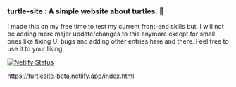 ### turtle-site : A simple website about turtles. 🐢

I made this on my free time to test my current front-end skills but, I will not be adding more major update/changes to this anymore except for small ones like fixing UI bugs and adding other entries here and there. Feel free to use it to your liking.

[![Netlify Status](https://api.netlify.com/api/v1/badges/343e5b1e-739d-4be6-b1ef-e7a8e6168152/deploy-status)](https://app.netlify.com/sites/turtlesite-beta/deploys)

https://turtlesite-beta.netlify.app/index.html
